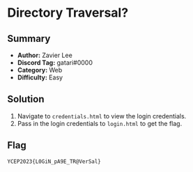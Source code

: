Directory Traversal?
===

## Summary
* **Author:** Zavier Lee
* **Discord Tag:** gatari#0000
* **Category:** Web
* **Difficulty:** Easy

## Solution
1. Navigate to `credentials.html` to view the login credentials.
2. Pass in the login credentials to `login.html` to get the flag.

## Flag
```
YCEP2023{L0GiN_pA9E_TR@VerSal}
```